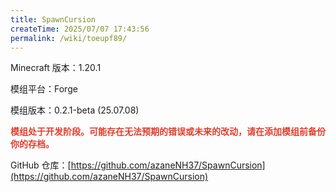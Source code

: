 ```yaml
---
title: SpawnCursion
createTime: 2025/07/07 17:43:56
permalink: /wiki/toeupf89/
---
```


Minecraft 版本：1.20.1

模组平台：Forge

模组版本：0.2.1-beta (25.07.08)

<span style="color:#e03e2d">**模组处于开发阶段。可能存在无法预期的错误或未来的改动，请在添加模组前备份你的存档。**</span>

GitHub 仓库：[https://github.com/azaneNH37/SpawnCursion](https://github.com/azaneNH37/SpawnCursion)
